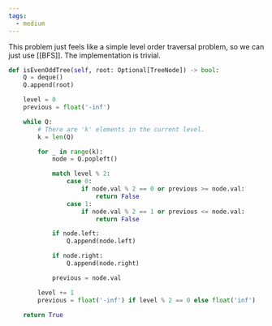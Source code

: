 ```yaml
---
tags:
  - medium
---
```


This problem just feels like a simple level order traversal problem, so we can just use [[BFS]]. The implementation is trivial.

```python
def isEvenOddTree(self, root: Optional[TreeNode]) -> bool:
	Q = deque()
	Q.append(root)

	level = 0
	previous = float('-inf')

	while Q:
		# There are 'k' elements in the current level.
		k = len(Q)

		for _ in range(k):
			node = Q.popleft()

			match level % 2:
				case 0:
					if node.val % 2 == 0 or previous >= node.val:
						return False
				case 1:
					if node.val % 2 == 1 or previous <= node.val:
						return False

			if node.left:
				Q.append(node.left)

			if node.right:
				Q.append(node.right)

			previous = node.val

		level += 1
		previous = float('-inf') if level % 2 == 0 else float('inf')

	return True
```
